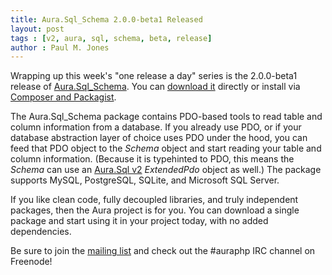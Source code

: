 ```yaml
---
title: Aura.Sql_Schema 2.0.0-beta1 Released
layout: post
tags : [v2, aura, sql, schema, beta, release]
author : Paul M. Jones
---
```


Wrapping up this week's "one release a day" series is the 2.0.0-beta1 release of [Aura.Sql_Schema](https://github.com/auraphp/Aura.Sql_Schema/tree/develop-2). You can [download it](https://github.com/auraphp/Aura.Sql_Schema/releases) directly or install via [Composer and Packagist](https://packagist.org/packages/aura/sql-schema).

The Aura.Sql_Schema package contains PDO-based tools to read table and column information from a database.  If you already use PDO, or if your database abstraction layer of choice uses PDO under the hood, you can feed that PDO object to the _Schema_ object and start reading your table and column information.  (Because it is typehinted to PDO, this means the _Schema_ can use an [Aura.Sql v2](https://github.com/auraphp/Aura.Sql/tree/develop-2) _ExtendedPdo_ object as well.)  The package supports MySQL, PostgreSQL, SQLite, and Microsoft SQL Server.

If you like clean code, fully decoupled libraries, and truly independent packages, then the Aura project is for you. You can download a single package and start using it in your project today, with no added dependencies.

Be sure to join the [mailing list](http://groups.google.com/group/auraphp) and check out the #auraphp IRC channel on Freenode!
